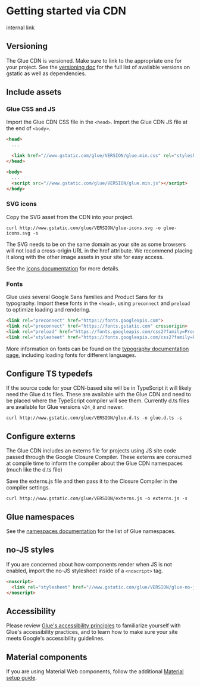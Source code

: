 # Getting started via CDN

internal link

<!--*
# Document freshness: For more information, see internal link
freshness: { owner: 'glue-eng-core' reviewed: '2023-07-05' }
*-->



## Versioning

The Glue CDN is versioned. Make sure to link to the appropriate one for your
project. See the
[versioning doc](/docs/concepts/versioning.md) for the full
list of available versions on gstatic as well as dependencies.

## Include assets

### Glue CSS and JS

Import the Glue CDN CSS file in the `<head>`. Import the Glue CDN JS file at the
end of `<body>`.

```html
<head>
  ...

  <link href="//www.gstatic.com/glue/VERSION/glue.min.css" rel="stylesheet">
</head>

<body>
  ...
  <script src="//www.gstatic.com/glue/VERSION/glue.min.js"></script>
</body>
```

### SVG icons

Copy the SVG asset from the CDN into your project.

```
curl http://www.gstatic.com/glue/VERSION/glue-icons.svg -o glue-icons.svg -s
```

The SVG needs to be on the same domain as your site as some browsers will not
load a cross-origin URL in the href attribute. We recommend placing it along
with the other image assets in your site for easy access.

See the [Icons documentation](/docs/components/icons.md) for
more details.

### Fonts


Glue uses several Google Sans families and Product Sans for its typography.
Import these fonts in the `<head>`, using `preconnect` and `preload` to optimize
loading and rendering.

```html
<link rel="preconnect" href="https://fonts.googleapis.com">
<link rel="preconnect" href="https://fonts.gstatic.com" crossorigin>
<link rel="preload" href="https://fonts.googleapis.com/css2?family=Product+Sans&family=Google+Sans+Display:ital@0;1&family=Google+Sans:ital,wght@0,400;0,500;0,700;1,400;1,500;1,700&family=Google+Sans+Text:ital,wght@0,400;0,500;0,700;1,400;1,500;1,700&display=swap" as="style">
<link rel="stylesheet" href="https://fonts.googleapis.com/css2?family=Product+Sans&family=Google+Sans+Display:ital@0;1&family=Google+Sans:ital,wght@0,400;0,500;0,700;1,400;1,500;1,700&family=Google+Sans+Text:ital,wght@0,400;0,500;0,700;1,400;1,500;1,700&display=swap">
```

More information on fonts can be found on the
[typography documentation page](/docs/components/typography.md),
including loading fonts for different languages.

## Configure TS typedefs

If the source code for your CDN-based site will be in TypeScript it will likely
need the Glue d.ts files. These are available with the Glue CDN and need to be
placed where the TypeScript compiler will see them. Currently d.ts files
are available for Glue versions `v24_0` and newer.

```
curl http://www.gstatic.com/glue/VERSION/glue.d.ts -o glue.d.ts -s
```

## Configure externs

The Glue CDN includes an externs file for projects using JS site code passed
through the Google Closure Compiler. These externs are consumed at compile time
to inform the compiler about the Glue CDN namespaces (much like the d.ts file)

Save the externs.js file and then pass it to the Closure Compiler in the
compiler settings.

```
curl http://www.gstatic.com/glue/VERSION/externs.js -o externs.js -s
```

## Glue namespaces

See the
[namespaces documentation](/docs/getting-started/cdn-namespaces.md)
for the list of Glue namespaces.

## no-JS styles

If you are concerned about how components render when JS is not enabled, import
the no-JS stylesheet inside of a `<noscript>` tag.

```html
<noscript>
  <link rel="stylesheet" href="//www.gstatic.com/glue/VERSION/glue-no-js.min.css">
</noscript>
```

## Accessibility

Please review
[Glue's accessibility principles](/docs/concepts/a11y-principles.md)
to familiarize yourself with Glue's accessibility practices, and to learn how to
make sure your site meets Google's accessibility guidelines.

## Material components

If you are using Material Web components, follow the additional
[Material setup guide](/docs/getting-started/material.md).
